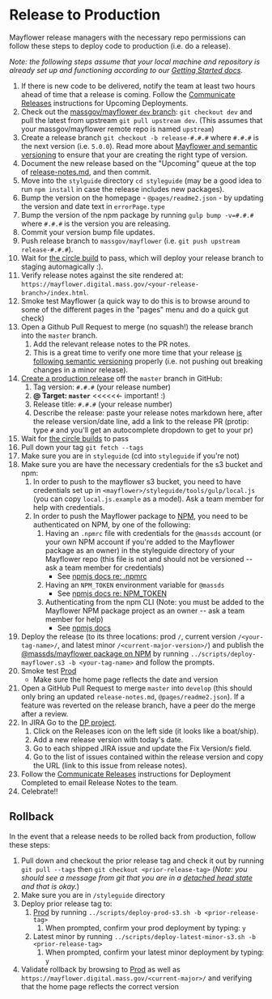 # Release to Production
Mayflower release managers with the necessary repo permissions can follow these steps to deploy code to production (i.e. do a release).

*Note: the following steps assume that your local machine and repository is already set up and functioning according to our [Getting Started docs](../.github/CONTRIBUTING.md#getting-started).*

1. If there is new code to be delivered, notify the team at least two hours ahead of time that a release is coming. Follow the [Communicate Releases](https://wiki.state.ma.us/display/massgovredesign/Communicating+Releases) instructions for Upcoming Deployments.
1. Check out the [massgov/mayflower `dev` branch](https://github.com/massgov/mayflower/commits/dev): `git checkout dev` and pull the latest from upstream `git pull upstream dev`. (This assumes that your massgov/mayflower remote repo is named `upstream`)
1. Create a release branch `git checkout -b release-#.#.#` where `#.#.#` is the next version (i.e. `5.0.0`).  Read more about [Mayflower and semantic versioning](docs/versioning.md) to ensure that your are creating the right type of version.
1. Document the new release based on the "Upcoming" queue at the top of [release-notes.md](/release-notes.md), and then commit.
1. Move into the `stylguide` directory `cd styleguide` (may be a good idea to run `npm install` in case the release includes new packages).
1. Bump the version on the homepage - `@pages/readme2.json` - by updating the version and date text in `errorPage.type`
1. Bump the version of the npm package by running `gulp bump -v=#.#.#` where `#.#.#` is the version you are releasing.
1. Commit your version bump file updates.
1. Push release branch to `massgov/mayflower` (i.e. `git push upstream release-#.#.#`).
1. Wait for [the circle build](https://circleci.com/gh/massgov/mayflower) to pass, which will deploy your release branch to staging automagically :).
1. Verify release notes against the site rendered at: `https://mayflower.digital.mass.gov/<your-release-branch>/index.html`.
1. Smoke test Mayflower (a quick way to do this is to browse around to some of the different pages in the "pages" menu and do a quick gut check)
1. Open a Github Pull Request to merge (no squash!) the release branch into the `master` branch.
    1. Add the relevant release notes to the PR notes.
    1. This is a great time to verify one more time that your release [is following semantic versioning](versioning.md) properly (i.e. not pushing out breaking changes in a minor release).
1. [Create a production release](https://help.github.com/articles/creating-releases/) off the `master` branch in GitHub:
    1. Tag version: `#.#.#` (your release number)
    1. **@ Target: `master`** <<<<<<- important! :)
    1. Release title: `#.#.#` (your release number)
    1. Describe the release: paste your release notes markdown here, after the release version/date line, add a link to the release PR (protip: type `#` and you'll get an autocomplete dropdown to get to your pr)
1. Wait for [the circle builds](https://circleci.com/gh/massgov/mayflower) to pass
1. Pull down your tag `git fetch --tags`
1. Make sure you are in `styleguide` (cd into `styleguide` if you're not)
1. Make sure you are have the necessary credentials for the s3 bucket and npm:
    1. In order to push to the mayflower s3 bucket, you need to have credentials set up in `<mayflower>/styleguide/tools/gulp/local.js` (you can copy `local.js.example` as a model).  Ask a team member for help with credentials.
    1. In order to push the Mayflower package to [NPM](https://npmjs.com/@massds/mayflower), you need to be authenticated on NPM, by one of the following:
        1. Having an `.npmrc` file with credentials for the `@massds` account (or your own NPM account if you're added to the Mayflower package as an owner) in the styleguide directory of your Mayflower repo (this file is not and should not be versioned -- ask a team member for credentials)
            - See [npmjs docs re: .npmrc](https://docs.npmjs.com/files/npmrc#per-project-config-file\n\n2) 
        1. Having an `NPM_TOKEN` environment variable for `@massds`
            - See [npmjs docs re: NPM_TOKEN](http://blog.npmjs.org/post/118393368555/deploying-with-npm-private-modules)
        1. Authenticating from the npm CLI (Note: you must be added to the Mayflower NPM package project as an owner -- ask a team member for help)
            - See [npmjs docs](https://docs.npmjs.com/getting-started/publishing-npm-packages#preparation)
1. Deploy the release (to its three locations: prod `/`, current version `/<your-tag-name>/`, and latest minor `/<current-major-version>/`) and publish the [@massds/mayflower package on NPM](https://www.npmjs.com/package/@massds/mayflower) by running `../scripts/deploy-mayflower.s3 -b <your-tag-name>` and follow the prompts.
1. Smoke test [Prod](http://mayflower.digital.mass.gov) 
    - Make sure the home page reflects the date and version
1. Open a GitHub Pull Request to merge `master` into `develop` (this should only bring an updated `release-notes.md`, `@pages/readme2.json`). If a feature was reverted on the release branch, have a peer do the merge after a review.
1. In JIRA Go to the [DP project](https://jira.state.ma.us/projects/DP/).
    1. Click on the Releases icon on the left side (it looks like a boat/ship).
    1. Add a new release version with today's date.
    1. Go to each shipped JIRA issue and update the Fix Version/s field.
    1. Go to the list of issues contained within the release version and copy the URL (link to this issue from release notes).
1. Follow the [Communicate Releases](https://wiki.state.ma.us/display/massgovredesign/Communicating+Releases) instructions for Deployment Completed to email Release Notes to the team.
1. Celebrate!!

## Rollback
In the event that a release needs to be rolled back from production, follow these steps:

1. Pull down and checkout the prior release tag and check it out by running `git pull --tags` then `git checkout <prior-release-tag>` (*Note: you should see a message from git that you are in a [detached head state](https://www.git-tower.com/learn/git/faq/detached-head-when-checkout-commit) and that is okay.*)
1. Make sure you are in `/styleguide` directory
1. Deploy prior release tag to:
    1. [Prod](http://mayflower.digital.mass.gov) by running `../scripts/deploy-prod-s3.sh -b <prior-release-tag>`
        1. When prompted, confirm your prod deployment by typing: `y`
    1. Latest minor by running `../scripts/deploy-latest-minor-s3.sh -b <prior-release-tag>`
        1. When prompted, confirm your latest minor deployment by typing: `y`
1. Validate rollback by browsing to [Prod](http://mayflower.digital.mass.gov) as well as `https://mayflower.digital.mass.gov/<current-major>/` and verifying that the home page reflects the correct version

